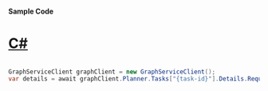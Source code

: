 #### Sample Code
# [C#](#tab/Csharp)

```C#

GraphServiceClient graphClient = new GraphServiceClient();
var details = await graphClient.Planner.Tasks["{task-id}"].Details.Request().GetAsync();

```
